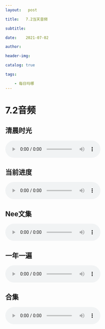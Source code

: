 ```yaml
---
layout:   post

title:   7.2当天音频

subtitle:  

date:    2021-07-02

author:   

header-img: 

catalog: true

tags:

    - 每日吗哪
---
```


# 7.2音频

## 清晨时光

<p>
    <audio controls="">
    <source src="\music\早餐\21-07-02-【清晨时光】春-第五篇 周五.mp3" type="audio/mpeg">6.29日音频
    </audio>
</p>


## 当前进度

<p>
    <audio controls="">
    <source src="\music\当前进度\21-07-02-约书亚记第五章及注解.mp3" type="audio/mpeg">6.29日音频
    </audio>
</p>


## Nee文集

<p>
    <audio controls="">
    <source src="\music\Nee文集\21-07-02-文 · 正常的基督徒生活 第九章（下）.mp3" type="audio/mpeg">6.29日音频
    </audio>
</p>


## 一年一遍

<p>
    <audio controls="">
    <source src="\music\一年一遍\21-07-02-【读经一年一遍】6月28日.mp3" type="audio/mpeg">6.29日音频
    </audio>
</p>


## 合集

<p>
    <audio controls="">
    <source src="\music\合辑\21-07-02-合集.mp3">6.29日音频
    </audio>
</p>
